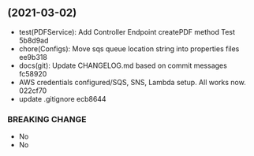 ##  (2021-03-02)

* test(PDFService): Add Controller Endpoint createPDF method Test 5b8d9ad
* chore(Configs): Move sqs queue location string into properties files ee9b318
* docs(git): Update CHANGELOG.md based on commit messages fc58920
* AWS credentials configured/SQS, SNS, Lambda setup. All works now. 022cf70
* update .gitignore ecb8644


### BREAKING CHANGE

* No
* No


